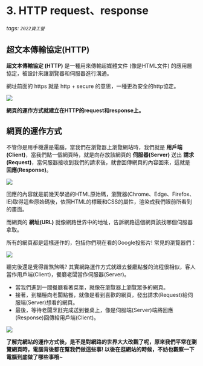 # 3. HTTP request、response

###### tags: `2022資工營`

## 超文本傳輸協定(HTTP)

**超文本傳輸協定 (HTTP)** 是一種用來傳輸超媒體文件 (像是HTML文件) 的應用層協定，被設計來讓瀏覽器和伺服器進行溝通。

網址前面的 https 就是 http + secure 的意思，一種更為安全的http協定。

![](https://i.imgur.com/zrUz6Xt.png)

**網頁的運作方式就建立在HTTP的request和response上。**


## 網頁的運作方式

不管你是用手機還是電腦，當我們在瀏覽器上瀏覽網站時，我們就是 **用戶端(Client)**，當我們點一個網頁時，就是向存放該網頁的 **伺服器(Server)** 送出 **請求(Request)**，當伺服器接收到我們的請求後，就會回傳網頁的內容回來，這就是 **回應(Response)**。

![](https://i.imgur.com/KbjaM94.png)

回應的內容就是前幾天學過的HTML原始碼，瀏覽器(Chrome、Edge、Firefox、IE)取得這些原始碼後，依照HTML的標籤和CSS的屬性，渲染成我們眼前所看到的畫面。

而網頁的 **網址(URL)** 就像網路世界中的地址，告訴網路這個網頁該找哪個伺服器拿取。

所有的網頁都是這樣運作的，包括你們現在看的Google投影片!
常見的瀏覽器們：

![](https://i.imgur.com/ABPi5aW.png)

聽完後還是覺得霧煞煞嗎? 其實網路運作方式就跟去餐廳點餐的流程很相似，客人當作用戶端(Client)，餐廳老闆當作伺服器(Server)。

* 當我們進到一間餐廳看著菜單，就像在瀏覽器上瀏覽眾多的網頁。
* 接著，到櫃檯向老闆點餐，就像是看到喜歡的網頁，發出請求(Request)給伺服端(Server)想看的網頁。
* 最後，等待老闆烹飪完成送到餐桌上，像是伺服端(Server)端將回應(Response)回傳給用戶端(Client)。

![](https://i.imgur.com/rDji4Q5.jpg)

**了解完網站的運作方式後，是不是對網路的世界大大改觀了呢，原來我們平常在瀏覽網頁時，電腦背後都在幫我們做這些事! 以後在逛網站的時候，不妨也觀察一下電腦到底做了哪些事哦~**
